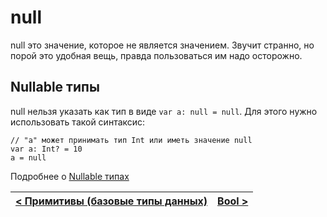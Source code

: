 # null
null это значение, которое не является значением. Звучит странно, но порой это удобная вещь, правда пользоваться им надо осторожно.

## Nullable типы
null нельзя указать как тип в виде `var a: null = null`.
Для этого нужно использовать такой синтаксис:
```
// "a" может принимать тип Int или иметь значение null
var a: Int? = 10
a = null
```

Подробнее о [Nullable типах](../types/nullable.md)

| [< Примитивы (базовые типы данных)](primitives.md) | [Bool >](bool.md) |
| - | - |